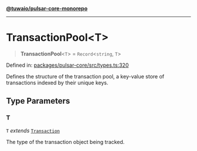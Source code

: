 [**@tuwaio/pulsar-core-monorepo**](../../../README.md)

***

# TransactionPool\<T\>

> **TransactionPool**\<`T`\> = `Record`\<`string`, `T`\>

Defined in: [packages/pulsar-core/src/types.ts:320](https://github.com/TuwaIO/pulsar-core/blob/0756e252e3a82162ff35197ca9c787a6a62b8731/packages/pulsar-core/src/types.ts#L320)

Defines the structure of the transaction pool, a key-value store of transactions indexed by their unique keys.

## Type Parameters

### T

`T` *extends* [`Transaction`](Transaction.md)

The type of the transaction object being tracked.
